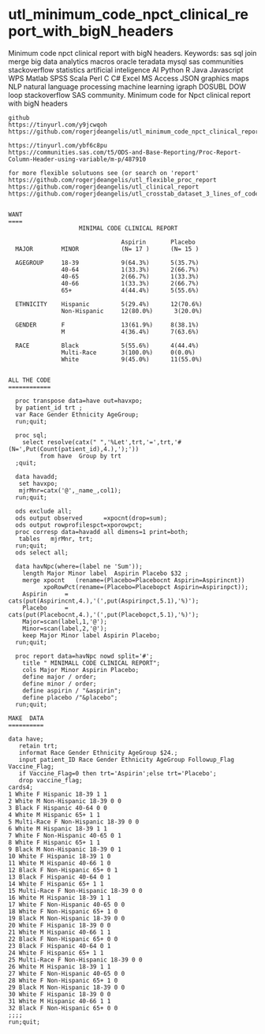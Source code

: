 # utl_minimum_code_npct_clinical_report_with_bigN_headers
Minimum code npct clinical report with bigN headers.  Keywords: sas sql join merge big data analytics macros oracle teradata mysql sas communities stackoverflow statistics artificial inteligence AI Python R Java Javascript WPS Matlab SPSS Scala Perl C C# Excel MS Access JSON graphics maps NLP natural language processing machine learning igraph DOSUBL DOW loop stackoverflow SAS community.
    Minimum code for Npct clinical report with bigN headers

    github
    https://tinyurl.com/y9jcwqoh
    https://github.com/rogerjdeangelis/utl_minimum_code_npct_clinical_report_with_bigN_headers

    https://tinyurl.com/ybf6c8pu
    https://communities.sas.com/t5/ODS-and-Base-Reporting/Proc-Report-Column-Header-using-variable/m-p/487910

    for more flexible solutuons see (or search on 'report'
    https://github.com/rogerjdeangelis/utl_flexible_proc_report
    https://github.com/rogerjdeangelis/utl_clinical_report
    https://github.com/rogerjdeangelis/utl_crosstab_dataset_3_lines_of_code


    WANT
    ====
                        MINIMAL CODE CLINICAL REPORT

                                    Aspirin       Placebo
      MAJOR        MINOR            (N= 17 )      (N= 15 )

      AGEGROUP     18-39            9(64.3%)      5(35.7%)
                   40-64            1(33.3%)      2(66.7%)
                   40-65            2(66.7%)      1(33.3%)
                   40-66            1(33.3%)      2(66.7%)
                   65+              4(44.4%)      5(55.6%)

      ETHNICITY    Hispanic         5(29.4%)      12(70.6%)
                   Non-Hispanic     12(80.0%)      3(20.0%)

      GENDER       F                13(61.9%)     8(38.1%)
                   M                4(36.4%)      7(63.6%)

      RACE         Black            5(55.6%)      4(44.4%)
                   Multi-Race       3(100.0%)     0(0.0%)
                   White            9(45.0%)      11(55.0%)


    ALL THE CODE
    ============

      proc transpose data=have out=havxpo;
      by patient_id trt ;
      var Race Gender Ethnicity AgeGroup;
      run;quit;

      proc sql;
        select resolve(catx(" ",'%Let',trt,'=',trt,'#(N=',Put(Count(patient_id),4.),');'))
             from have  Group by trt
      ;quit;

      data havadd;
       set havxpo;
       mjrMnr=catx('@',_name_,col1);
      run;quit;

      ods exclude all;
      ods output observed      =xpocnt(drop=sum);
      ods output rowprofilespct=xporowpct;
      proc corresp data=havadd all dimens=1 print=both;
       tables   mjrMnr, trt;
      run;quit;
      ods select all;

      data havNpc(where=(label ne 'Sum'));
        length Major Minor label  Aspirin Placebo $32 ;
        merge xpocnt   (rename=(Placebo=Placebocnt Aspirin=Aspirincnt))
              xpoRowPct(rename=(Placebo=Placebopct Aspirin=Aspirinpct));
        Aspirin     = cats(put(Aspirincnt,4.),'(',put(Aspirinpct,5.1),'%)');
        Placebo     = cats(put(Placebocnt,4.),'(',put(Placebopct,5.1),'%)');
        Major=scan(label,1,'@');
        Minor=scan(label,2,'@');
        keep Major Minor label Aspirin Placebo;
      run;quit;

      proc report data=havNpc nowd split='#';
        title " MINIMALL CODE CLINICAL REPORT";
        cols Major Minor Aspirin Placebo;
        define major / order;
        define minor / order;
        define aspirin / "&aspirin";
        define placebo /"&placebo";
      run;quit;

    MAKE  DATA
    ==========

    data have;
       retain trt;
       informat Race Gender Ethnicity AgeGroup $24.;
       input patient_ID Race Gender Ethnicity AgeGroup Followup_Flag Vaccine_Flag;
       if Vaccine_Flag=0 then trt='Aspirin';else trt='Placebo';
       drop vaccine_flag;
    cards4;
    1 White F Hispanic 18-39 1 1
    2 White M Non-Hispanic 18-39 0 0
    3 Black F Hispanic 40-64 0 0
    4 White M Hispanic 65+ 1 1
    5 Multi-Race F Non-Hispanic 18-39 0 0
    6 White M Hispanic 18-39 1 1
    7 White F Non-Hispanic 40-65 0 1
    8 White F Hispanic 65+ 1 1
    9 Black M Non-Hispanic 18-39 0 1
    10 White F Hispanic 18-39 1 0
    11 White M Hispanic 40-66 1 0
    12 Black F Non-Hispanic 65+ 0 1
    13 Black F Hispanic 40-64 0 1
    14 White F Hispanic 65+ 1 1
    15 Multi-Race F Non-Hispanic 18-39 0 0
    16 White M Hispanic 18-39 1 1
    17 White F Non-Hispanic 40-65 0 0
    18 White F Non-Hispanic 65+ 1 0
    19 Black M Non-Hispanic 18-39 0 0
    20 White F Hispanic 18-39 0 0
    21 White M Hispanic 40-66 1 1
    22 Black F Non-Hispanic 65+ 0 0
    23 Black F Hispanic 40-64 0 1
    24 White F Hispanic 65+ 1 1
    25 Multi-Race F Non-Hispanic 18-39 0 0
    26 White M Hispanic 18-39 1 1
    27 White F Non-Hispanic 40-65 0 0
    28 White F Non-Hispanic 65+ 1 0
    29 Black M Non-Hispanic 18-39 0 0
    30 White F Hispanic 18-39 0 0
    31 White M Hispanic 40-66 1 1
    32 Black F Non-Hispanic 65+ 0 0
    ;;;;
    run;quit;

